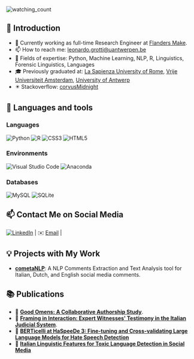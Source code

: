 <img src="https://komarev.com/ghpvc/?username=corvusMidnight&color=brightgreen" alt="watching_count" /> 

## 👋 Introduction


- 🏫 Currently working as full-time Research Engineer at [Flanders Make](https://www.flandersmake.be/nl).
- 📫 How to reach me: leonardo.grotti@uantwerpen.be
- 📕 Fields of expertise: Python, Machine Learning, NLP, R, Linguistics, Forensic Linguistics, Languages
- 🎓 Previously graduated at: [La Sapienza University of Rome](https://corsidilaurea.uniroma1.it/it/corso/2021/29949/home), [Vrije Universiteit Amsterdam](https://vu.nl/en/education/master/humanities-research), [University of Antwerp](https://www.uantwerpen.be/en/study/programmes/all-programmes/digital-text-analysis/)
- ✴️ Stackoverflow: [corvusMidnight](https://stackoverflow.com/users/17034564/corvusmidnight)

## 📕 Languages and tools

### Languages

![Python](https://img.shields.io/badge/python-3670A0?style=for-the-badge&logo=python&logoColor=ffdd54) ![R](https://img.shields.io/badge/r-%23276DC3.svg?style=for-the-badge&logo=r&logoColor=white) ![CSS3](https://img.shields.io/badge/css3-%231572B6.svg?style=for-the-badge&logo=css3&logoColor=white) ![HTML5](https://img.shields.io/badge/html5-%23E34F26.svg?style=for-the-badge&logo=html5&logoColor=white)

### Environments

![Visual Studio Code](https://img.shields.io/badge/Visual%20Studio%20Code-0078d7.svg?style=for-the-badge&logo=visual-studio-code&logoColor=white) ![Anaconda](https://img.shields.io/badge/Anaconda-%2344A833.svg?style=for-the-badge&logo=anaconda&logoColor=white)

### Databases

![MySQL](https://img.shields.io/badge/mysql-%2300f.svg?style=for-the-badge&logo=mysql&logoColor=white) ![SQLite](https://img.shields.io/badge/sqlite-%2307405e.svg?style=for-the-badge&logo=sqlite&logoColor=white)

## 📫 Contact Me on Social Media

<a href="https://www.linkedin.com/in/leonardo-grotti-a8a64a205/" target="_blank"><img src="https://img.shields.io/badge/LinkedIn-%230077B5.svg?&style=flat-square&logo=linkedin&logoColor=white" alt="LinkedIn"></a> | ✉️ [Email](leonardo.grotti@student.uantwerpen.be) |

## 💡 Projects with My Work

- [**cometaNLP**](https://github.com/corvusMidnight/cometaNLP): A NLP Comments Extraction and Text Analysis tool for Italian, Dutch, and English social media comments.


## 📚 Publications 

- 📖 **[Good Omens: A Collaborative Authorship Study](https://ceur-ws.org/Vol-3290/)**. 
- 📖 **[Framing in Interaction: Expert Witnesses' Testimony in the Italian Judicial System](https://riviste.fupress.net/index.php/nuovagiuridica/index)**. 
- 📖 **[BERTicelli at HaSpeeDe 3: Fine-tuning and Cross-validating Large Language Models for Hate Speech Detection](https://ceur-ws.org/Vol-3473/paper25.pdf)**
- 📖 **[Italian Linguistic Features for Toxic Language Detection in Social Media](https://www.researchgate.net/publication/382744644_Italian_Linguistic_Features_for_Toxic_Language_Detection_in_Social_Media)**
